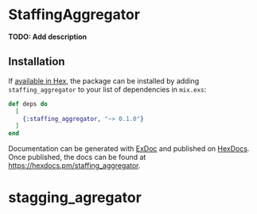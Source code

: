 # StaffingAggregator

**TODO: Add description**

## Installation

If [available in Hex](https://hex.pm/docs/publish), the package can be installed
by adding `staffing_aggregator` to your list of dependencies in `mix.exs`:

```elixir
def deps do
  [
    {:staffing_aggregator, "~> 0.1.0"}
  ]
end
```

Documentation can be generated with [ExDoc](https://github.com/elixir-lang/ex_doc)
and published on [HexDocs](https://hexdocs.pm). Once published, the docs can
be found at <https://hexdocs.pm/staffing_aggregator>.

# stagging_agregator
